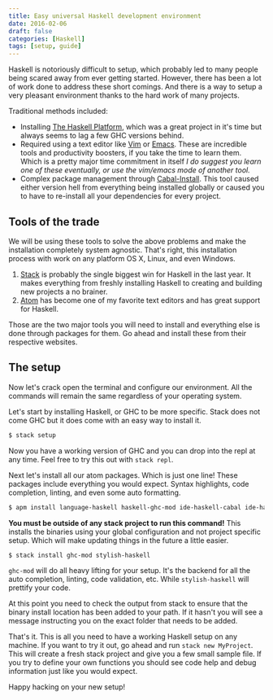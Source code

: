 ```yaml
---
title: Easy universal Haskell development environment
date: 2016-02-06
draft: false
categories: [Haskell]
tags: [setup, guide]
---
```


Haskell is notoriously difficult to setup, which probably led to many people being scared away from ever getting started. However, there has been a lot of work done to address these short comings. And there is a way to setup a very pleasant environment thanks to the hard work of many projects.

Traditional methods included:

* Installing [The Haskell Platform](https://www.haskell.org/platform/), which was a great project in it's time but always seems to lag a few GHC versions behind.
* Required using a text editor like [Vim](http://www.vim.org/) or [Emacs](https://www.gnu.org/software/emacs/). These are incredible tools and productivity boosters, if you take the time to learn them. Which is a pretty major time commitment in itself *I do suggest you learn one of these eventually, or use the vim/emacs mode of another tool.*
* Complex package management through [Cabal-Install](https://wiki.haskell.org/Cabal-Install). This tool caused either version hell from everything being installed globally or caused you to have to re-install all your dependencies for every project.

## Tools of the trade
We will be using these tools to solve the above problems and make the installation completely system agnostic. That's right, this installation process with work on any platform OS X, Linux, and even Windows.

1. [Stack](http://docs.haskellstack.org/) is probably the single biggest win for Haskell in the last year. It makes everything from freshly installing Haskell to creating and building new projects a no brainer.
2. [Atom](https://atom.io/) has become one of my favorite text editors and has great support for Haskell.

Those are the two major tools you will need to install and everything else is done through packages for them. Go ahead and install these from their respective websites.

## The setup
Now let's crack open the terminal and configure our environment. All the commands will remain the same regardless of your operating system. 

Let's start by installing Haskell, or GHC to be more specific. Stack does not come GHC but it does come with an easy way to install it.

```bash
$ stack setup
```
Now you have a working version of GHC and you can drop into the repl at any time. Feel free to try this out with `stack repl`. 

Next let's install all our atom packages. Which is just one line! These packages include everything you would expect. Syntax highlights, code completion, linting, and even some auto formatting.

```bash
$ apm install language-haskell haskell-ghc-mod ide-haskell-cabal ide-haskell autocomplete-haskell
```

**You must be outside of any stack project to run this command!** This installs the binaries using your global configuration and not project specific setup. Which will make updating things in the future a little easier.

```bash
$ stack install ghc-mod stylish-haskell
```

`ghc-mod` will do all heavy lifting for your setup. It's the backend for all the auto completion, linting, code validation, etc. While `stylish-haskell` will prettify your code. 

At this point you need to check the output from stack to ensure that the binary install location has been added to your path. If it hasn't you will see a message instructing you on the exact folder that needs to be added.

That's it. This is all you need to have a working Haskell setup on any machine. If you want to try it out, go ahead and run `stack new MyProject`. This will create a fresh stack project and give you a few small sample file. If you try to define your own functions you should see code help and debug information just like you would expect.


Happy hacking on your new setup!

